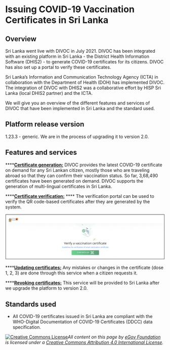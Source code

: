 # Issuing COVID-19 Vaccination Certificates in  Sri Lanka

## **Overview**

Sri Lanka went live with DIVOC in July 2021. DIVOC has been integrated with an existing platform in Sri Lanka - the District Health Information Software (DHIS2) - to generate COVID-19 certificates for its citizens. DIVOC has also set up a portal to verify these certificates.

Sri Lanka’s Information and Communication Technology Agency (ICTA) in collaboration with the Department of Health (DOH) has implemented DIVOC. The integration of DIVOC with DHIS2 was a collaborative effort by HISP Sri Lanka (local DHIS2 partner) and the ICTA.

We will give you an overview of the different features and services of DIVOC that have been implemented in Sri Lanka and the standard used.

## Platform release version&#x20;

1.23.3 - generic. We are in the process of upgrading it to version 2.0.

## Features and services

****[**Certificate generation:**](../platform/divocs-verifiable-certificate-features/creating-a-divoc-certificate/) DIVOC provides the latest COVID-19 certificate on demand for any Sri Lankan citizen, mostly those who are traveling abroad so that they can confirm their vaccination status. So far, 3,68,490 certificates have been generated on demand. DIVOC supports the generation of multi-lingual certificates in Sri Lanka.

****[**Certificate verification:**](../platform/divocs-verifiable-certificate-features/verifying-a-divoc-certificate.md) **** The verification portal can be used to verify the QR code-based certificates after they are generated by the system.

![](<../.gitbook/assets/Screenshot 2022-04-12 at 9.43.49 AM.png>)

****[**Updating certificates:**](../platform/divocs-verifiable-certificate-features/updating-a-divoc-certificate.md) Any mistakes or changes in the certificate (dose 1, 2, 3) are done through this service when a citizen requests it.

****[**Revoking certificates:**](../platform/divocs-verifiable-certificate-features/revoking-a-divoc-certificate.md) This service will be provided to Sri Lanka after we upgrade the platform to version 2.0.

## Standards used&#x20;

* All COVID-19 certificates issued in Sri Lanka are compliant with the WHO-Digital Documentation of COVID-19 Certificates (DDCC) data specification.



[![Creative Commons License](https://i.creativecommons.org/l/by/4.0/80x15.png)](http://creativecommons.org/licenses/by/4.0/)_All content on this page by_ [_eGov Foundation_](https://egov.org.in/) _is licensed under a_ [_Creative Commons Attribution 4.0 International License_](http://creativecommons.org/licenses/by/4.0/)_._
